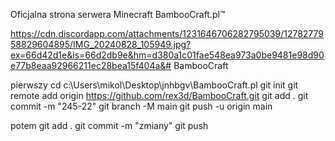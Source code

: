 Oficjalna strona serwera Minecraft BambooCraft.pl™


https://cdn.discordapp.com/attachments/1231646706282795039/1278277958829604895/IMG_20240828_105949.jpg?ex=66d42d1e&is=66d2db9e&hm=d380a1c01fae548ea973a0be9481e98d90e77b8eaa92966211ec28bea15f404a&#   B a m b o o C r a f t 

pierwszy 
cd c:\Users\mikol\Desktop\jnhbgv\BambooCraft.pl
git init
git remote add origin https://github.com/rex3d/BambooCraft.git
git add .
git commit -m "245-22"
git branch -M main
git push -u origin main

potem
git add .
git commit -m "zmiany"
git push
